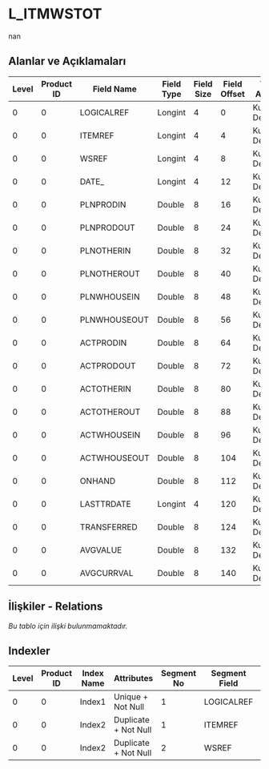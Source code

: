 # L_ITMWSTOT

nan

## Alanlar ve Açıklamaları

| Level | Product ID | Field Name | Field Type | Field Size | Field Offset | Türkçe Açıklama | Expression |
| ----- | ---------- | ---------- | ---------- | ---------- | ------------ | --------------- | ---------- |
| 0 | 0 | LOGICALREF | Longint | 4 | 0 | Kullanımda Değil | Not In Use |
| 0 | 0 | ITEMREF | Longint | 4 | 4 | Kullanımda Değil | Not In Use |
| 0 | 0 | WSREF | Longint | 4 | 8 | Kullanımda Değil | Not In Use |
| 0 | 0 | DATE_ | Longint | 4 | 12 | Kullanımda Değil | Not In Use |
| 0 | 0 | PLNPRODIN | Double | 8 | 16 | Kullanımda Değil | Not In Use |
| 0 | 0 | PLNPRODOUT | Double | 8 | 24 | Kullanımda Değil | Not In Use |
| 0 | 0 | PLNOTHERIN | Double | 8 | 32 | Kullanımda Değil | Not In Use |
| 0 | 0 | PLNOTHEROUT | Double | 8 | 40 | Kullanımda Değil | Not In Use |
| 0 | 0 | PLNWHOUSEIN | Double | 8 | 48 | Kullanımda Değil | Not In Use |
| 0 | 0 | PLNWHOUSEOUT | Double | 8 | 56 | Kullanımda Değil | Not In Use |
| 0 | 0 | ACTPRODIN | Double | 8 | 64 | Kullanımda Değil | Not In Use |
| 0 | 0 | ACTPRODOUT | Double | 8 | 72 | Kullanımda Değil | Not In Use |
| 0 | 0 | ACTOTHERIN | Double | 8 | 80 | Kullanımda Değil | Not In Use |
| 0 | 0 | ACTOTHEROUT | Double | 8 | 88 | Kullanımda Değil | Not In Use |
| 0 | 0 | ACTWHOUSEIN | Double | 8 | 96 | Kullanımda Değil | Not In Use |
| 0 | 0 | ACTWHOUSEOUT | Double | 8 | 104 | Kullanımda Değil | Not In Use |
| 0 | 0 | ONHAND | Double | 8 | 112 | Kullanımda Değil | Not In Use |
| 0 | 0 | LASTTRDATE | Longint | 4 | 120 | Kullanımda Değil | Not In Use |
| 0 | 0 | TRANSFERRED | Double | 8 | 124 | Kullanımda Değil | Not In Use |
| 0 | 0 | AVGVALUE | Double | 8 | 132 | Kullanımda Değil | Not In Use |
| 0 | 0 | AVGCURRVAL | Double | 8 | 140 | Kullanımda Değil | Not In Use |

## İlişkiler - Relations

*Bu tablo için ilişki bulunmamaktadır.*

## Indexler

| Level | Product ID | Index Name | Attributes | Segment No | Segment Field | Sense |
| ----- | ---------- | ---------- | ---------- | ---------- | ------------- | ----- |
| 0 | 0 | Index1 | Unique + Not Null | 1 | LOGICALREF | Ascending |
| 0 | 0 | Index2 | Duplicate + Not Null | 1 | ITEMREF | Ascending |
| 0 | 0 | Index2 | Duplicate + Not Null | 2 | WSREF | Ascending |
